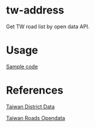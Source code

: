 # tw-address
Get TW road list by open data API.

# Usage
[Sample code](https://github.com/hqiasjehrlb/tw-address/blob/master/test/testGetAllRoads.js)

# References
[Taiwan District Data](https://gist.githubusercontent.com/abc873693/2804e64324eaaf26515281710e1792df/raw/a1e1fc17d04b47c564bbd9dba0d59a6a325ec7c1/taiwan_districts.json)

[Taiwan Roads Opendata](https://www.ris.gov.tw/rs-opendata/api/Main/docs/v1)
